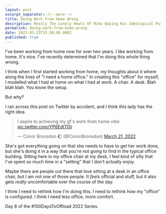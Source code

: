 ```yaml
---
layout: post
excerpt_separator: <!--more-->
title: Doing Work From Home Wrong
description: Mostly The Lonely Howls Of Mike Baying His Ideological Purity At The Moon
permalink: doing-work-from-home-wrong
date: 2022-03-23T15:38:00.000Z
published: true
---
```

I've been working from home now for over two years. I like working from home. It's nice. I've recently determined that I'm doing this whole thing wrong.

<!--more-->

I think when I first started working from home, my thoughts about it where along the lines of "I need a home office." In creating this "office" for myself, I modelled what I had at home on what I had at work. A chair. A desk. Blah blah blah. You know the setup.

But why?

I ran across this post on Twitter by accident, and I think this lady has the right idea.

<blockquote class="twitter-tweet"><p lang="en" dir="ltr">I aspire to achieving my gf&#39;s work from home vibe <a href="https://t.co/YP6EdtTISj">pic.twitter.com/YP6EdtTISj</a></p>&mdash; Conor Bronsdon 🌔 (@ConorBronsdon) <a href="https://twitter.com/ConorBronsdon/status/1505988726832263171?ref_src=twsrc%5Etfw">March 21, 2022</a></blockquote> <script async src="https://platform.twitter.com/widgets.js" charset="utf-8"></script>

She's got everything going on that she needs to have to get her work done, but she's doing it in a way that you're not going to find in the typical office building. Sitting here in my office chair at my desk, I feel kind of silly that I've spent so much time in a "setting" that I don't actually enjoy.

Maybe there are people out there that love sitting at a desk in an office chair, but I am not one of those people. It _feels_ official and stuff, but it also gets _really_ uncomfortable over the course of the day.

I think I need to rethink how I'm doing this. I need to rethink how my "office" is configured. I think I need less office, more comfort.

Day 8 of the #100DaysToOffload 2022 Series.